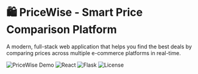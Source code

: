 
# 🛍️ PriceWise - Smart Price Comparison Platform

A modern, full-stack web application that helps you find the best deals by comparing prices across multiple e-commerce platforms in real-time.

![PriceWise Demo](https://img.shields.io/badge/Status-Active-success)
![React](https://img.shields.io/badge/React-18.2.0-blue)
![Flask](https://img.shields.io/badge/Flask-3.0.0-green)
![License](https://img.shields.io/badge/License-MIT-yellow)
